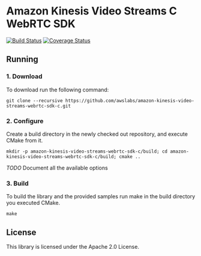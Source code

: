 # Amazon Kinesis Video Streams C WebRTC SDK
[![Build Status](https://travis-ci.org/awslabs/amazon-kinesis-video-streams-webrtc-sdk-c.svg?branch=master)](https://travis-ci.org/awslabs/amazon-kinesis-video-streams-webrtc-sdk-c)
[![Coverage Status](https://codecov.io/gh/awslabs/amazon-kinesis-video-streams-webrtc-sdk-c/branch/master/graph/badge.svg)](https://codecov.io/gh/awslabs/amazon-kinesis-video-streams-webrtc-sdk-c)

## Running
### 1. Download
To download run the following command:

`git clone --recursive https://github.com/awslabs/amazon-kinesis-video-streams-webrtc-sdk-c.git`

### 2. Configure
Create a build directory in the newly checked out repository, and execute CMake from it.

`mkdir -p amazon-kinesis-video-streams-webrtc-sdk-c/build; cd amazon-kinesis-video-streams-webrtc-sdk-c/build; cmake .. `


*TODO* Document all the available options

### 3. Build
To build the library and the provided samples run make in the build directory you executed CMake.

`make`

## License

This library is licensed under the Apache 2.0 License.

